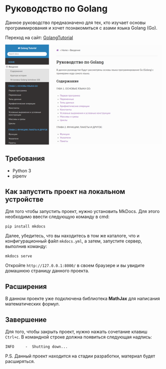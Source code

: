 # Руководство по Golang

Данное руководство предназначено для тех, кто изучает основы программирования и хочет познакомиться с азами языка Golang (Go).

Переход на сайт: [GolangTutorial](https://genfps.github.io/GolangTutorial/)

![](docs/src/Index.png)

## Требования

- Python 3
- pipenv

## Как запустить проект на локальном устройстве

Для того чтобы запустить проект, нужно установить MkDocs. Для этого необходимо ввести следующую команду в cmd:

```
pip install mkdocs
```

Далее, убедитесь, что вы находитесь в том же каталоге, что и конфигурационный файл `mkdocs.yml`, а затем, запустите сервер, выполнив команду:

```
mkdocs serve
```

Откройте `http://127.0.0.1:8000/` в своем браузере и вы увидите домашнюю страницу данного проекта.

## Расширения

В данном проекте уже подключена библиотека **MathJax** для написания математических формул.

## Завершение

Для того, чтобы закрыть проект, нужно нажать сочетание клавиш `Ctrl+c`. В командной строке должна появиться следующая надпись:

```
INFO     -  Shutting down...
```

P.S. Данный проект находится на стадии разработки, материал будет расширяться.
